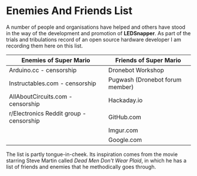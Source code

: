 # Enemies And Friends List

A number of people and organisations have helped and others have stood in the way of the development and promotion
of **LEDSnapper**. As part of the trials and tribulations record of an open source hardware
developer I am recording them here on this list. 

| Enemies of Super Mario                   | Friends of Super Mario                   |
| ---------------------------------------- | ---------------------------------------- |
| Arduino.cc  - censorship                 | Dronebot Workshop                        |
| Instructables.com  - censorship          | Pugwash (Dronebot forum member)         |
| AllAboutCircuits.com  - censorship       | Hackaday.io                              |
| r/Electronics Reddit group - censorship  | GitHub.com                               |
|                                          | Imgur.com                                |
|                                          | Google.com                               |


The list is partly tongue-in-cheek. Its inspiration comes from the movie starring
Steve Martin called _Dead Men Don't Wear Plaid_, in which he has a list of friends
and enemies that he methodically goes through.


